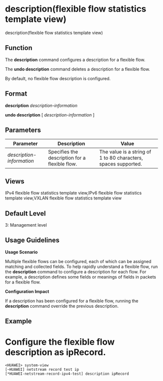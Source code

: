description(flexible flow statistics template view)
===================================================

description(flexible flow statistics template view)

Function
--------



The **description** command configures a description for a flexible flow.

The **undo description** command deletes a description for a flexible flow.



By default, no flexible flow description is configured.


Format
------

**description** *description-information*

**undo description** [ *description-information* ]


Parameters
----------

| Parameter | Description | Value |
| --- | --- | --- |
| *description-information* | Specifies the description for a flexible flow. | The value is a string of 1 to 80 characters, spaces supported. |



Views
-----

IPv4 flexible flow statistics template view,IPv6 flexible flow statistics template view,VXLAN flexible flow statistics template view


Default Level
-------------

3: Management level


Usage Guidelines
----------------

**Usage Scenario**

Multiple flexible flows can be configured, each of which can be assigned matching and collected fields. To help rapidly understand a flexible flow, run the **description** command to configure a description for each flow. For example, a description defines some fields or meanings of fields in packets for a flexible flow.

**Configuration Impact**

If a description has been configured for a flexible flow, running the **description** command override the previous description.


Example
-------

# Configure the flexible flow description as ipRecord.
```
<HUAWEI> system-view
[~HUAWEI] netstream record test ip
[*HUAWEI-netstream-record-ipv4-test] description ipRecord

```